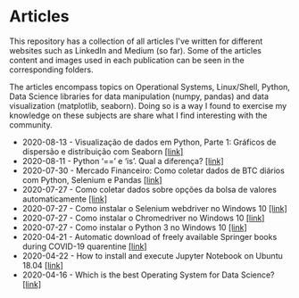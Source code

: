 # Articles
This repository has a collection of all articles I've written for different websites such as LinkedIn and Medium (so far). Some of the articles content and images used in each publication can be seen in the corresponding folders.

The articles encompass topics on Operational Systems, Linux/Shell, Python, Data Science libraries for data manipulation (numpy, pandas) and data visualization (matplotlib, seaborn). Doing so is a way I found to exercise my knowledge on these subjects are share what I find interesting with the community.

* 2020-08-13 - Visualização de dados em Python, Parte 1: Gráficos de dispersão e distribuição com Seaborn [[link]](https://medium.com/@joaolggross/visualiza%C3%A7%C3%A3o-de-dados-em-python-parte-1-gr%C3%A1ficos-de-dispers%C3%A3o-e-distribui%C3%A7%C3%A3o-com-seaborn-c8636f0202b1)
* 2020-08-11 - Python ‘==’ e ‘is’. Qual a diferença? [[link]](https://medium.com/@joaolggross/python-e-is-qual-a-diferen%C3%A7a-73b69dcd22e1)
* 2020-07-30 - Mercado Financeiro: Como coletar dados de BTC diários com Python, Selenium e Pandas [[link]](https://medium.com/@joaolggross/mercado-financeiro-como-coletar-dados-de-btc-di%C3%A1rios-com-python-selenium-e-pandas-59ab0b3b39f0)
* 2020-07-27 - Como coletar dados sobre opções da bolsa de valores automaticamente [[link]](https://www.linkedin.com/pulse/como-coletar-dados-sobre-op%25C3%25A7%25C3%25B5es-da-bolsa-de-valores-jo%25C3%25A3o-gross)
* 2020-07-27 - Como instalar o Selenium webdriver no Windows 10 [[link]](https://www.linkedin.com/pulse/como-instalar-o-selenium-webdriver-windows-10-jo%25C3%25A3o-gross/)
* 2020-07-27 - Como instalar o Chromedriver no Windows 10 [[link]](https://www.linkedin.com/pulse/como-instalar-o-chromedriver-windows-10-jo%25C3%25A3o-gross)
* 2020-07-27 - Como instalar o Python 3 no Windows 10 [[link]](https://www.linkedin.com/pulse/como-instalar-o-python-3-windows-10-jo%25C3%25A3o-gross/)
* 2020-04-21 - Automatic download of freely available Springer books during COVID-19 quarentine [[link]](https://medium.com/@joaolggross/automatic-download-of-freely-available-springer-books-during-covid-19-quarentine-7923ebd2a802)
* 2020-04-22 - How to install and execute Jupyter Notebook on Ubuntu 18.04 [[link]](https://medium.com/@joaolggross/how-to-install-and-execute-jupyter-notebook-on-ubuntu-18-04-d5b37159bd8e)
* 2020-04-16 - Which is the best Operating System for Data Science? [[link]](https://www.linkedin.com/pulse/which-best-operating-system-data-science-jo%C3%A3o-gross/)


